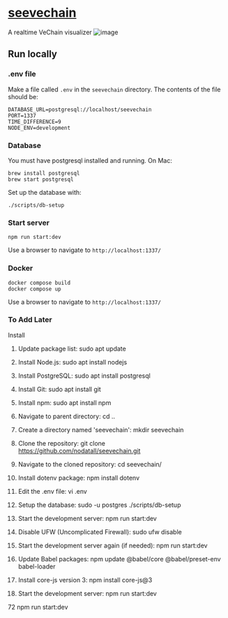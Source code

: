 # [seevechain](https://seevechain.com/)

A realtime VeChain visualizer
![image](https://github.com/Smuzzies/seevechain/assets/110495122/408b40a1-357b-41d0-a059-01e415111165)


## Run locally

### .env file

Make a file called `.env` in the `seevechain` directory.
The contents of the file should be:

```
DATABASE_URL=postgresql://localhost/seevechain
PORT=1337
TIME_DIFFERENCE=9
NODE_ENV=development
```


### Database
You must have postgresql installed and running. On Mac:

```
brew install postgresql
brew start postgresql
```

Set up the database with:

```
./scripts/db-setup
```

### Start server

```
npm run start:dev
```

Use a browser to navigate to `http://localhost:1337/`

### Docker

```shell
docker compose build
docker compose up
```

Use a browser to navigate to `http://localhost:1337/`


### To Add Later
Install
1. Update package list:
    sudo apt update

2. Install Node.js:
    sudo apt install nodejs

3. Install PostgreSQL:
    sudo apt install postgresql

4. Install Git:
    sudo apt install git

5. Install npm:
    sudo apt install npm

6. Navigate to parent directory:
    cd ..

7. Create a directory named 'seevechain':
    mkdir seevechain

8. Clone the repository:
    git clone https://github.com/nodatall/seevechain.git

9. Navigate to the cloned repository:
    cd seevechain/

10. Install dotenv package:
    npm install dotenv

11. Edit the .env file:
    vi .env

12. Setup the database:
    sudo -u postgres ./scripts/db-setup 

13. Start the development server:
    npm run start:dev

14. Disable UFW (Uncomplicated Firewall):
    sudo ufw disable

15. Start the development server again (if needed):
    npm run start:dev

16. Update Babel packages:
    npm update @babel/core @babel/preset-env babel-loader

17. Install core-js version 3:
    npm install core-js@3

18. Start the development server:
    npm run start:dev

   72  npm run start:dev
